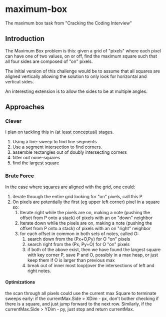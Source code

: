 # maximum-box
The maximum box task from "Cracking the Coding Interview"

## Introduction
The Maximum Box problem is this: given a grid of "pixels" where each pixel can have one of two values, on or off, find the maximum square such that all four sides are composed of "on" pixels. 

The initial version of this challenge would be to assume that all squares are aligned vertically allowing the solution to only look for horizontal and vertical sides.

An interesting extension is to allow the sides to be at multiple angles.

## Approaches
### Clever
I plan on tackling this in (at least conceptual) stages.
 1. Using a line-sweep to find line segments
 1. Use a segment intersection to find corners.
 1. assemble rectangles out of doubly intersecting corners
 1. filter out none-squares
 1. find the largest square
### Brute Force
In the case where squares are aligned with the grid, one could:
 1. iterate through the entire grid looking for "on" pixels, call this P
 1. On pixels are potentially the first (eg upper left corner) pixel in a square so:
    1. Iterate right while the pixels are on, making a note (pushing the offset from P onto a stack) of pixels with an on "down" neighbor
    1. Iterate down while the pixels are on, making a note (pushing the offset from P onto a stack) of pixels with an on "right" neighbor
    1. for each offset in common in both sets of notes, called O:
       1. search down from the (Px+O,Py) for O "on" pixels
       1. search right from the (Px, Py+O) for O "on" pixels
       1. if both of the above exist, then we have found the largest square with key corner P, save P and O, possibly in a max heap, or just keep them if O is larger than previous max
       1. break out of inner most loop(over the intersections of left and right notes.
#### Optimizations
the scan through all pixels could use the current max Square to terminate sweeps early: if the currentMax.Side > XDim - px, don't bother checking if there is a square, and just jump forward to the next row.
Similarly, if the currentMax.Side > YDim - py, just stop and return currentMax. 
